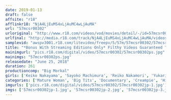 ```yaml
---
date: 2019-01-13
draft: false
affsite: "r18"
afflinkr18: "NjA4LjEuMS4xLjAuMC4wLjAuMA"
url: "57mcsr00302"
urloriginal: "http://www.r18.com/videos/vod/movies/detail/-/id=57mcsr00302"
urlfinal: "http://media.r18.com/track/NjA4LjEuMS4xLjAuMC4wLjAuMA/videos/vod/movies/detail/-/id=57mcsr00302"
samplevid: "awspv3001.r18.com/litevideo/freepv/5/57m/57mcsr00302/57mcsr00302_dmb_w.mp4"
title: "*Bonus With Streaming Editions Only* Filthy Videos Guaranteed To Make You Cum!! Forty-Somethings, Fifty-Somethings, And Sixty Something Cougars 4 Hours Of Immoral, Lewd And Crude Creampie Sex 3 A Furious Colossal Tits Special"
mainimgurl: "pics.r18.com/digital/video/57mcsr00302/57mcsr00302ps.jpg"
mainimgs: "57mcsr00302ps.jpg"
releasedate: "June 25, 2018"
duration: 261
productioncomp: "Big Morkal"
girls: ['Keiko Nakayama', 'Sayoko Machimura', 'Reiko Nakamori', 'Yukari Orihara', 'Maki Hojo', 'Anna Hoshi', 'Nobuko Kitamura', 'Sumika Kondo', 'Sayo Akagi', 'Sakura Kuze']
categories: ['Mature Woman', 'Big Tits', 'Documentary', 'Creampie', 'Hi-Def']
imgurls: ['pics.r18.com/digital/video/57mcsr00302/57mcsr00302jp-1.jpg', 'pics.r18.com/digital/video/57mcsr00302/57mcsr00302jp-2.jpg', 'pics.r18.com/digital/video/57mcsr00302/57mcsr00302jp-3.jpg', 'pics.r18.com/digital/video/57mcsr00302/57mcsr00302jp-4.jpg', 'pics.r18.com/digital/video/57mcsr00302/57mcsr00302jp-5.jpg', 'pics.r18.com/digital/video/57mcsr00302/57mcsr00302jp-6.jpg', 'pics.r18.com/digital/video/57mcsr00302/57mcsr00302jp-7.jpg', 'pics.r18.com/digital/video/57mcsr00302/57mcsr00302jp-8.jpg', 'pics.r18.com/digital/video/57mcsr00302/57mcsr00302jp-9.jpg', 'pics.r18.com/digital/video/57mcsr00302/57mcsr00302jp-10.jpg', 'pics.r18.com/digital/video/57mcsr00302/57mcsr00302jp-11.jpg', 'pics.r18.com/digital/video/57mcsr00302/57mcsr00302jp-12.jpg', 'pics.r18.com/digital/video/57mcsr00302/57mcsr00302jp-13.jpg', 'pics.r18.com/digital/video/57mcsr00302/57mcsr00302jp-14.jpg', 'pics.r18.com/digital/video/57mcsr00302/57mcsr00302jp-15.jpg', 'pics.r18.com/digital/video/57mcsr00302/57mcsr00302jp-16.jpg', 'pics.r18.com/digital/video/57mcsr00302/57mcsr00302jp-17.jpg', 'pics.r18.com/digital/video/57mcsr00302/57mcsr00302jp-18.jpg', 'pics.r18.com/digital/video/57mcsr00302/57mcsr00302jp-19.jpg', 'pics.r18.com/digital/video/57mcsr00302/57mcsr00302jp-20.jpg']
imgs: ['57mcsr00302jp-1.jpg', '57mcsr00302jp-2.jpg', '57mcsr00302jp-3.jpg', '57mcsr00302jp-4.jpg', '57mcsr00302jp-5.jpg', '57mcsr00302jp-6.jpg', '57mcsr00302jp-7.jpg', '57mcsr00302jp-8.jpg', '57mcsr00302jp-9.jpg', '57mcsr00302jp-10.jpg', '57mcsr00302jp-11.jpg', '57mcsr00302jp-12.jpg', '57mcsr00302jp-13.jpg', '57mcsr00302jp-14.jpg', '57mcsr00302jp-15.jpg', '57mcsr00302jp-16.jpg', '57mcsr00302jp-17.jpg', '57mcsr00302jp-18.jpg', '57mcsr00302jp-19.jpg', '57mcsr00302jp-20.jpg']
---
```

